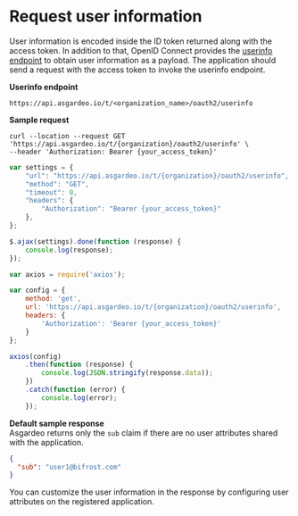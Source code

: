 # Request user information

User information is encoded inside the ID token returned along with the access token. In addition to that, OpenID Connect provides the [userinfo endpoint](https://openid.net/specs/openid-connect-core-1_0.html#UserInfo) to obtain user
information as a payload. The application should send a request with the access token to invoke the userinfo endpoint.

**Userinfo endpoint**

``` no-line-numbers
https://api.asgardeo.io/t/<organization_name>/oauth2/userinfo
```

**Sample request**

<CodeGroup>
<CodeGroupItem title="cURL" active>

``` 
curl --location --request GET 'https://api.asgardeo.io/t/{organization}/oauth2/userinfo' \
--header 'Authorization: Bearer {your_access_token}'
```

</CodeGroupItem>

<CodeGroupItem title="JavaScript - jQuery">

```js
var settings = {
    "url": "https://api.asgardeo.io/t/{organization}/oauth2/userinfo",
    "method": "GET",
    "timeout": 0,
    "headers": {
        "Authorization": "Bearer {your_access_token}"
    },
};

$.ajax(settings).done(function (response) {
    console.log(response);
});
```

</CodeGroupItem>

<CodeGroupItem title="Nodejs - Axios">

```js
var axios = require('axios');

var config = {
    method: 'get',
    url: 'https://api.asgardeo.io/t/{organization}/oauth2/userinfo',
    headers: {
        'Authorization': 'Bearer {your_access_token}'
    }
};

axios(config)
    .then(function (response) {
        console.log(JSON.stringify(response.data));
    })
    .catch(function (error) {
        console.log(error);
    });
```

</CodeGroupItem>
</CodeGroup>

**Default sample response**  
Asgardeo returns only the `sub` claim if there are no user attributes shared with the application.

```json no-line-numbers
{
  "sub": "user1@bifrost.com"
}
```

You can customize the user information in the response by <a :href="$withBase('/guides/authentication/user-attributes/enable-attributes-for-oidc-app/')">configuring user attributes</a> on the registered application.
<br>

